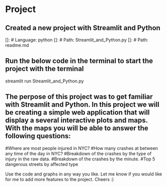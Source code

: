 # Project

## Created a new project with Streamlit and Python 

[]: # Language: python
[]: # Path: Streamlit_and_Python.py
[]: # Path: readme.md

## Run the below code in the terminal to start the project with the terminal
streamlit run Streamlit_and_Python.py

## The perpose of this project was to get familiar with Streamlit and Python. In this project we will be creating a simple web application that will display a several interactive plots and maps. With the maps you will be able to answer the following questions:

#Where are most people injured in NYC?
#How many crashes at between any time of the day in NYC?
#Breakdown of the crashes by the type of injury in the raw data. 
#Breakdown of the crashes by the minute. 
#Top 5 dangerous streets by affected type


Use the code and graphs in any way you like. Let me know if you would like for me to add more features to the project. Cheers :)

